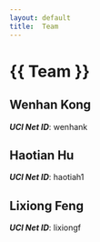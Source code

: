 ```yaml
---
layout: default
title:  Team
---
```


# {{ Team  }}


## Wenhan Kong
***UCI Net ID***: wenhank

## Haotian Hu
***UCI Net ID***: haotiah1

## Lixiong Feng
***UCI Net ID***: lixiongf
